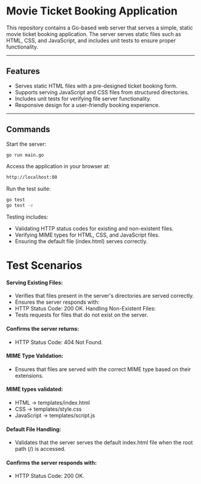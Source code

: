 # **Movie Ticket Booking Application**
 
This repository contains a Go-based web server that serves a simple, static movie ticket booking application. The server serves static files such as HTML, CSS, and JavaScript, and includes unit tests to ensure proper functionality.
 
---
 
## **Features**
- Serves static HTML files with a pre-designed ticket booking form.
- Supports serving JavaScript and CSS files from structured directories.
- Includes unit tests for verifying file server functionality.
- Responsive design for a user-friendly booking experience.
 
---
## **Commands**
Start the server:
``` bash
go run main.go
```
Access the application in your browser at:
``` bash
http://localhost:80
```
Run the test suite:
``` bash
go test
go test -v
```
Testing includes:
- Validating HTTP status codes for existing and non-existent files.
- Verifying MIME types for HTML, CSS, and JavaScript files.
- Ensuring the default file (index.html) serves correctly.
 
# **Test Scenarios**
#### Serving Existing Files:
- Verifies that files present in the server's directories are served correctly.
- Ensures the server responds with:
- HTTP Status Code: 200 OK.
Handling Non-Existent Files:
- Tests requests for files that do not exist on the server.
#### Confirms the server returns:
- HTTP Status Code: 404 Not Found.
#### MIME Type Validation:
- Ensures that files are served with the correct MIME type based on their extensions.
#### MIME types validated:
- HTML → templates/index.html
- CSS → templates/style.css
- JavaScript → templates/script.js
#### Default File Handling:
- Validates that the server serves the default index.html file when the root path (/) is accessed.
#### Confirms the server responds with:
- HTTP Status Code: 200 OK.
